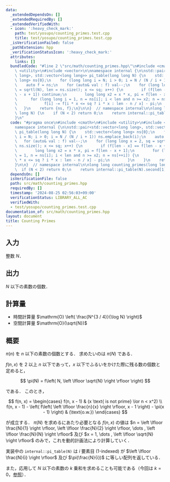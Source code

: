 ```yaml
---
data:
  _extendedDependsOn: []
  _extendedRequiredBy: []
  _extendedVerifiedWith:
  - icon: ':heavy_check_mark:'
    path: test/yosupo/counting_primes.test.cpp
    title: test/yosupo/counting_primes.test.cpp
  _isVerificationFailed: false
  _pathExtension: hpp
  _verificationStatusIcon: ':heavy_check_mark:'
  attributes:
    links: []
  bundledCode: "#line 2 \"src/math/counting_primes.hpp\"\n#include <cmath>\n#include\
    \ <utility>\n#include <vector>\n\nnamespace internal {\n\nstd::pair<std::vector<long\
    \ long>, std::vector<long long>> pi_table(long long N) {\n    std::vector<long\
    \ long> ns{0};\n    for (long long i = N; i > 0; i = N / (N / i + 1)) ns.emplace_back(i);\n\
    \    auto f = ns;\n    for (auto& val : f) val--;\n    for (long long x = 2, sq\
    \ = sqrtl(N), len = ns.size(); x <= sq; x++) {\n        if (f[len - x] == f[len\
    \ - x + 1]) continue;\n        long long x2 = x * x, pi = f[len - x + 1];\n  \
    \      for (long long i = 1, n = ns[i]; i < len and n >= x2; n = ns[++i]) {\n\
    \            f[i] -= f[i * x <= sq ? i * x : len - n / x] - pi;\n        }\n \
    \   }\n    return {ns, f};\n}\n\n}  // namespace internal\n\nlong long counting_primes(long\
    \ long N) {\n    if (N < 2) return 0;\n    return internal::pi_table(N).second[1];\n\
    }\n"
  code: "#pragma once\n#include <cmath>\n#include <utility>\n#include <vector>\n\n\
    namespace internal {\n\nstd::pair<std::vector<long long>, std::vector<long long>>\
    \ pi_table(long long N) {\n    std::vector<long long> ns{0};\n    for (long long\
    \ i = N; i > 0; i = N / (N / i + 1)) ns.emplace_back(i);\n    auto f = ns;\n \
    \   for (auto& val : f) val--;\n    for (long long x = 2, sq = sqrtl(N), len =\
    \ ns.size(); x <= sq; x++) {\n        if (f[len - x] == f[len - x + 1]) continue;\n\
    \        long long x2 = x * x, pi = f[len - x + 1];\n        for (long long i\
    \ = 1, n = ns[i]; i < len and n >= x2; n = ns[++i]) {\n            f[i] -= f[i\
    \ * x <= sq ? i * x : len - n / x] - pi;\n        }\n    }\n    return {ns, f};\n\
    }\n\n}  // namespace internal\n\nlong long counting_primes(long long N) {\n  \
    \  if (N < 2) return 0;\n    return internal::pi_table(N).second[1];\n}"
  dependsOn: []
  isVerificationFile: false
  path: src/math/counting_primes.hpp
  requiredBy: []
  timestamp: '2024-08-25 02:56:03+09:00'
  verificationStatus: LIBRARY_ALL_AC
  verifiedWith:
  - test/yosupo/counting_primes.test.cpp
documentation_of: src/math/counting_primes.hpp
layout: document
title: Counting Primes
---
```


## 入力

整数 $N$．

## 出力

$N$ 以下の素数の個数．

## 計算量

- 時間計算量 $\mathrm{O} \left( \frac{N^{3 / 4}}{\log N} \right)$
- 空間計算量 $\mathrm{O}(\sqrt{N})$

## 概要

$\pi(n)$ を $n$ 以下の素数の個数とする．
求めたいのは $\pi(N)$ である．

$f(n, x)$ を $2$ 以上 $n$ 以下であって，$x$ 以下でふるいをかけた際に残る数の個数と定めると，

$$
\pi(N) = f\left( N, \left \lfloor \sqrt{N} \right \rfloor \right)
$$

である．
このとき，

$$
f(n, x) =
\begin{cases}
    f(n, x - 1) & (x \text{ is not prime} \lor n < x^2) \\
    f(n, x - 1) - \left( f\left( \left \lfloor \frac{n}{x} \right \rfloor, x - 1 \right) - \pi(x - 1) \right) & (\text{o.w.})
\end{cases}
$$

が成立する．
$\pi(N)$ を求めるにあたり必要となる $f(n, x)$ の値は $n = \left \lfloor \frac{N}{1} \right \rfloor, \left \lfloor \frac{N}{2} \right \rfloor, \dots , \left \lfloor \frac{N}{N} \right \rfloor$ 及び $x = 1, \dots , \left \lfloor \sqrt{N} \right \rfloor$ のみで，これを動的計画法により計算していく．

実装中の `internal::pi_table(N)` は $i$ 要素目 (1-indexed) が $\left \lfloor \frac{N}{i} \right \rfloor$ 及び $\pi(\frac{N}{i})$ に等しい配列を返している．

また，応用して $N$ 以下の素数の $k$ 乗和を求めることも可能である（今回は $k = 0$，[参照](https://rsk0315.github.io/slides/prime-counting.pdf)）．